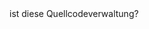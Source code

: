 <html>
<header><title>
    Hallo Welt!
</title></header>
<body>
    ist diese Quellcodeverwaltung?
</body>
</html>